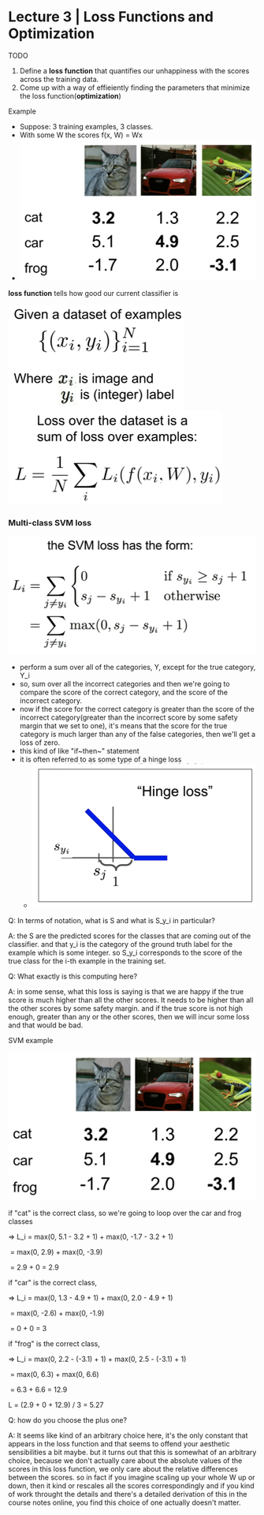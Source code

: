 # Lecture 3 | Loss Functions and Optimization



TODO

1. Define a **loss function** that quantifies our unhappiness with the scores across the training data.
2. Come up with a way of effieiently finding the parameters that minimize the loss function(**optimization**)



Example

- Suppose: 3 training examples, 3 classes.
- With some W the scores f(x, W) = Wx
- <img src="./img/loss_function_example.png" />



**loss function** tells how good our current classifier is

<img src="./img/loss_function_dataset_numerical_expression.png" style="zoom:50%;" />

<img src="./img/loss_function_numerical_expression.png" style="zoom:50%;" />



### Multi-class SVM loss

<img src="./img/SVM_numerical_expression.png" />

- perform a sum over all of the categories, Y, except for the true category, Y_i
- so, sum over all the incorrect categories and then we're going to compare the score of the correct category, and the score of the incorrect category.
- now if the score for the correct category is greater than the score of the incorrect category(greater than the incorrect score by some safety margin that we set to one), it's means that the score for the true category is much larger than any of the false categories, then we'll get a loss of zero.
- this kind of like "if~then~" statement
- it is often referred to as some type of a hinge loss
  - <img src="./img/SVM_graph.png" />



Q: In terms of notation, what is S and what is S_y_i in particular?

A: the S are the predicted scores for the classes that are coming out of the classifier. and that y_i is the category of the ground truth label for the example which is some integer. so S_y_i corresponds to the score of the true class for the i-th example in the training set.



Q: What exactly is this computing here?

A: in some sense, what this loss is saying is that we are happy if the true score is much higher than all the other scores. It needs to be higher than all the other scores by some safety margin. and if the true score is not high enough, greater than any or the other scores, then we will incur some loss and that would be bad.



SVM example

<img src="./img/loss_function_example.png">

if "cat" is the correct class, so we're going to loop over the car and frog classes

=> L_i = max(0, 5.1 - 3.2 + 1) + max(0, -1.7 - 3.2 + 1)

​			= max(0, 2.9) + max(0, -3.9)

​			= 2.9 + 0 = 2.9



if "car" is the correct class,

=> L_i = max(0, 1.3 - 4.9 + 1) + max(0, 2.0 - 4.9 + 1)

​			= max(0, -2.6) + max(0, -1.9)

​			= 0 + 0 = 3



if "frog" is the correct class,

=> L_i = max(0, 2.2 - (-3.1) + 1) + max(0, 2.5 - (-3.1) + 1)

​			= max(0, 6.3) + max(0, 6.6)

​			= 6.3 + 6.6 = 12.9



L = (2.9 + 0 + 12.9) / 3 = 5.27



Q: how do you choose the plus one?

A: It seems like kind of an arbitrary choice here, it's the only constant that appears in the loss function and that seems to offend your aesthetic sensibilities a bit maybe. but it turns out that this is somewhat of an arbitrary choice, because we don't actually care about the absolute values of the scores in this loss function, we only care about the relative differences between the scores. so in fact if you imagine scaling up your whole W up or down, then it kind or rescales all the scores correspondingly and if you kind of work throught the details and there's a detailed derivation of this in the course notes online, you find this choice of one actually doesn't matter.



